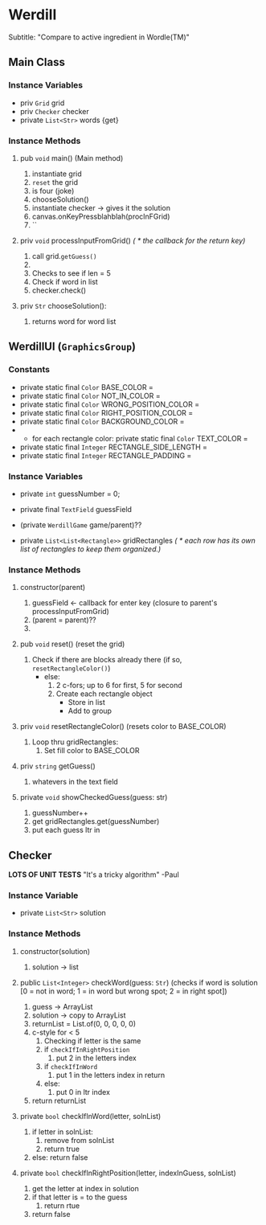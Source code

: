 # Werdill
Subtitle: "Compare to active ingredient in Wordle(TM)"

<!-------------------------------------------------------->

## Main Class

### Instance Variables
- priv `Grid` grid
- priv `Checker` checker
- private `List<Str>` words {get}

### Instance Methods
1. pub `void` main() (Main method)
    1. instantiate grid
    2. `reset` the grid
    3. is four (joke)
    3. chooseSolution()
    3. instantiate checker -> gives it the solution
    17. canvas.onKeyPressblahblah(procInFGrid)
    3. ``

2. priv `void` processInputFromGrid() *( \* the callback for the return key)*
    1. call grid.`getGuess()`
    219. 
    1. Checks to see if len = 5
    2. Check if word in list
    4. checker.check()

3. priv `Str` chooseSolution():
    1. returns word for word list


<!-------------------------------------------------------->

## WerdillUI (`GraphicsGroup`)

### Constants
- private static final `Color` BASE_COLOR = 
- private static final `Color` NOT_IN_COLOR =
- private static final `Color` WRONG_POSITION_COLOR =
- private static final `Color` RIGHT_POSITION_COLOR =
- private static final `Color` BACKGROUND_COLOR =
- * for each rectangle color: private static final `Color` TEXT_COLOR =
- private static final `Integer` RECTANGLE_SIDE_LENGTH =
- private static final `Integer` RECTANGLE_PADDING =

### Instance Variables
- private `int` guessNumber = 0;

- private final `TextField` guessField

- (private `WerdillGame` game/parent)??

- private `List<List<Rectangle>>` gridRectangles *( \* each row has its own list of rectangles to keep them organized.)*

### Instance Methods
1. constructor(parent)
    1. guessField <- callback for enter key (closure to parent's processInputFromGrid)
    17. (parent = parent)??
    42069. 

2. pub `void` reset() (reset the grid)
    1. Check if there are blocks already there (if so, `resetRectangleColor()`)
        - else:
            1. 2 c-fors; up to 6 for first, 5 for second
            2. Create each rectangle object
                - Store in list
                - Add to group

3. priv `void` resetRectangleColor() (resets color to BASE_COLOR)
    1. Loop thru gridRectangles: 
        1. Set fill color to BASE_COLOR

3. priv `string` getGuess()
    1. whatevers in the text field

4. private `void` showCheckedGuess(guess: str)
    1. guessNumber++
    2. get gridRectangles.get(guessNumber)
    3. put each guess ltr in

<!-- 3. pub `void` -->


<!-------------------------------------------------------->

## Checker
**LOTS OF UNIT TESTS** "It's a tricky algorithm" -Paul

### Instance Variable
- private `List<Str>` solution

### Instance Methods
1. constructor(solution)
    1. solution -> list

2. public `List<Integer>` checkWord(guess: `Str`) (checks if word is solution [0 = not in word; 1 = in word but wrong spot; 2 = in right spot])
    1. guess -> ArrayList
    7. solution -> copy to ArrayList
    1. returnList = List.of(0, 0, 0, 0, 0)
    2. c-style for < 5
        1. Checking if letter is the same
        2. if `checkIfInRightPosition`
            1. put 2 in the letters index
        3. if `checkIfInWord`
            1. put 1 in the letters index in return
        4. else:
            1. put 0 in ltr index
    19. return returnList

3. private `bool` checkIfInWord(letter, solnList)
    1. if letter in solnList:
        1. remove from solnList
        1. return true
    2. else: return false

3. private `bool` checkIfInRightPosition(letter, indexInGuess, solnList)
    1. get the letter at index in solution
    2. if that letter is = to the guess
        1. return rtue
    3. return false
